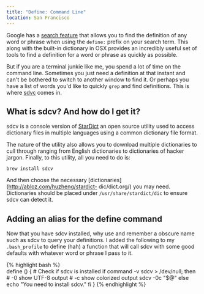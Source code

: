 ```yaml
---
title: "Define: Command Line"
location: San Francisco
---
```


Google has a [search feature](http://www.google.com/intl/en/help/features.html)
that allows you to find the definition of any word or phrase when using the
`define:` prefix on your search term. This along with the built-in dictionary
in OSX provides an incredibly useful set of tools to find a definition for a
word or phrase as quickly as possible.

But if you are a terminal junkie like me, you spend a lot of time on the
command line. Sometimes you just need a definition at that instant and can't be
bothered to switch to another window to find it. Or perhaps you have a list of
words you'd like to quickly `grep` and find definitions. This is where
[sdvc](http://en.wikipedia.org/wiki/Sdcv) comes in.


## What is sdcv? And how do I get it?

sdcv is a console version of [StarDict](http://en.wikipedia.org/wiki/StarDict)
an open source utility used to access dictionary files in multiple languages
using a common dictionary file format.

The nature of the utility also allows you to download multiple dictionaries to
cull through ranging from English dictionaries to dictionaries of hacker
jargon. Finally, to this utility, all you need to do is:

    brew install sdcv

And then choose the necessary [dictionaries](http://abloz.com/huzheng/stardict-
dic/dict.org/) you may need. Dictionaries should be placed under
`/usr/share/stardict/dic` to ensure sdcv can detect it.


## Adding an alias for the define command

Now that you have sdcv installed, why use and remember a obscure name such as
sdcv to query your definitions. I added the following to my `.bash_profile` to
define (hah) a function that will call sdcv with some good defaults with
whatever word or phrase I pass to it.

{% highlight bash %}    
define () {
    # Check if sdcv is installed
    if command -v sdcv > /dev/null; then
        # -0 show UTF-8 output
        # -c show colorized output
        sdcv -0c "$@"
    else
        echo "You need to install sdcv."
    fi
}
{% endhighlight %}